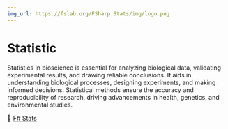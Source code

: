 ```yaml
---
img_url: https://fslab.org/FSharp.Stats/img/logo.png
--- 
```


# Statistic

Statistics in bioscience is essential for analyzing biological data, validating experimental results, and drawing reliable conclusions. It aids in understanding biological processes, designing experiments, and making informed decisions. Statistical methods ensure the accuracy and reproducibility of research, driving advancements in health, genetics, and environmental studies.

🔗 [F# Stats](https://fslab.org/FSharp.Stats/#FSharp-Stats)